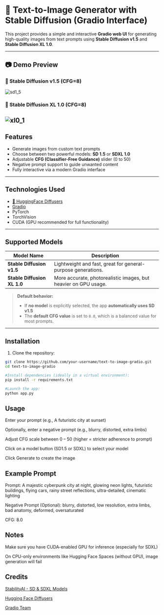 # 🎨 Text-to-Image Generator with Stable Diffusion (Gradio Interface)

This project provides a simple and interactive **Gradio web UI** for generating high-quality images from text prompts using **Stable Diffusion v1.5** and **Stable Diffusion XL 1.0**.

---

## 📷 Demo Preview

### 🔹 Stable Diffusion v1.5 (CFG=8)
![sd1_5](https://github.com/user-attachments/assets/88607794-367a-48f2-aae5-9056f0ab7e9b)

### 🔸 Stable Diffusion XL 1.0 (CFG=8)
![xl0_1](https://github.com/user-attachments/assets/58ca167f-3946-477c-afa3-762d5010ec12)
---

##  Features

-  Generate images from custom text prompts
-  Choose between two powerful models: **SD 1.5** or **SDXL 1.0**
-  Adjustable **CFG (Classifier-Free Guidance)** slider (0 to 50)
-  Negative prompt support to guide unwanted content
-  Fully interactive via a modern Gradio interface

---


##  Technologies Used

- [🤗 HuggingFace Diffusers](https://huggingface.co/docs/diffusers/index)
- [Gradio](https://gradio.app)
- PyTorch
- TorchVision
- CUDA (GPU recommended for full functionality)

---

##  Supported Models

| Model Name | Description |
|------------|-------------|
| **Stable Diffusion v1.5** | Lightweight and fast, great for general-purpose generations. |
| **Stable Diffusion XL 1.0** | More accurate, photorealistic images, but heavier on GPU usage. |

>  **Default behavior:**  
> - If **no model** is explicitly selected, the app **automatically uses SD v1.5**  
> - The **default CFG value** is set to `8.0`, which is a balanced value for most prompts.

---

##  Installation

1. Clone the repository:

```bash
git clone https://github.com/your-username/text-to-image-gradio.git
cd text-to-image-gradio

#Install dependencies (ideally in a virtual environment):
pip install -r requirements.txt

#Launch the app:
python app.py
```

##  Usage
Enter your prompt (e.g., A futuristic city at sunset)

Optionally, enter a negative prompt (e.g., blurry, distorted, extra limbs)

Adjust CFG scale between 0 – 50 (higher = stricter adherence to prompt)

Click on a model button (SD1.5 or SDXL) to select your model

Click Generate to create the image

## Example Prompt 
Prompt:
A majestic cyberpunk city at night, glowing neon lights, futuristic buildings, flying cars, rainy street reflections, ultra-detailed, cinematic lighting

Negative Prompt (Optional):
blurry, distorted, low resolution, extra limbs, bad anatomy, deformed, oversaturated

CFG: 8.0


## Notes
Make sure you have CUDA-enabled GPU for inference (especially for SDXL)

On CPU-only environments like Hugging Face Spaces (without GPU), image generation will fail


## Credits
[StabilityAI - SD & SDXL Models]([https://gradio.app](https://huggingface.co/stabilityai))

[Hugging Face Diffusers]([https://gradio.app](https://github.com/huggingface/diffusers))

[Gradio Team]([https://gradio.app](https://github.com/gradio-app/gradio))
